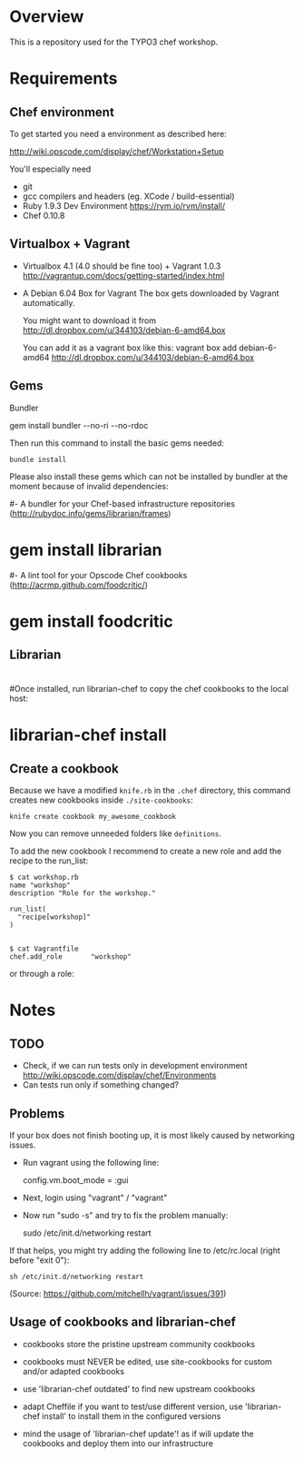 # Overview

This is a repository used for the TYPO3 chef workshop.

# Requirements

## Chef environment

To get started you need a environment as described here:

  http://wiki.opscode.com/display/chef/Workstation+Setup

You'll especially need

- git
- gcc compilers and headers (eg. XCode / build-essential)
- Ruby 1.9.3 Dev Environment
  https://rvm.io/rvm/install/
- Chef 0.10.8

## Virtualbox + Vagrant

- Virtualbox 4.1 (4.0 should be fine too) + Vagrant 1.0.3
  http://vagrantup.com/docs/getting-started/index.html
- A Debian 6.04 Box for Vagrant
  The box gets downloaded by Vagrant automatically.

  You might want to download it from
    http://dl.dropbox.com/u/344103/debian-6-amd64.box

  You can add it as a vagrant box like this:
	vagrant box add debian-6-amd64 http://dl.dropbox.com/u/344103/debian-6-amd64.box

## Gems

Bundler

  gem install bundler --no-ri --no-rdoc

Then run this command to install the basic gems needed:

	bundle install

Please also install these gems which can not be installed by bundler at the moment because of invalid dependencies:

#- A bundler for your Chef-based infrastructure repositories (http://rubydoc.info/gems/librarian/frames)
#
#	gem install librarian

#- A lint tool for your Opscode Chef cookbooks (http://acrmp.github.com/foodcritic/)
#
#	gem install foodcritic

## Librarian
#
#Once installed, run librarian-chef to copy the chef cookbooks to the local host:
#
#	librarian-chef install


## Create a cookbook

Because we have a modified `knife.rb` in the `.chef` directory,
this command creates new cookbooks inside `./site-cookbooks`:

	knife create cookbook my_awesome_cookbook

Now you can remove unneeded folders like `definitions`.

To add the new cookbook I recommend to create a new role and
add the recipe to the run_list:

	$ cat workshop.rb
	name "workshop"
	description "Role for the workshop."

	run_list(
	  "recipe[workshop]"
	)


	$ cat Vagrantfile
	chef.add_role       "workshop"

or through a role:


# Notes

## TODO

* Check, if we can run tests only in development environment
http://wiki.opscode.com/display/chef/Environments
* Can tests run only if something changed?

## Problems

If your box does not finish booting up, it is most likely caused by networking issues.

- Run vagrant using the following line:

	config.vm.boot_mode = :gui

- Next, login using "vagrant" / "vagrant"

- Now run "sudo -s" and try to fix the problem manually:

	sudo /etc/init.d/networking restart

If that helps, you might try adding the following line to /etc/rc.local (right before "exit 0"):

	sh /etc/init.d/networking restart

(Source: https://github.com/mitchellh/vagrant/issues/391)


## Usage of cookbooks and librarian-chef

- cookbooks store the pristine upstream community cookbooks

- cookbooks must NEVER be edited, use site-cookbooks for custom and/or adapted cookbooks

- use 'librarian-chef outdated' to find new upstream cookbooks

- adapt Cheffile if you want to test/use different version, use 'librarian-chef install' to install them
  in the configured versions

- mind the usage of 'librarian-chef update'! as if will update the cookbooks and deploy them into our infrastructure
